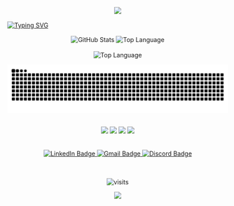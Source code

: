 
<p align="center">
  <img src="https://capsule-render.vercel.app/api?type=waving&height=119&color=ff84c6&section=header&descAlign=100&descAlignY=100"/>
</p>



  <a href="https://git.io/typing-svg"><img src="https://readme-typing-svg.demolab.com?font=Arvo&weight=500&size=21&duration=2493&pause=1000&color=FFFFFF&width=435&lines=Bem-vindo(a)+ao+meu+GitHub!+%F0%9F%8C%B7" alt="Typing SVG" /></a>


<div align="center">
  
  <img height=180 align="center" alt="GitHub Stats" src="https://github-readme-stats.vercel.app/api/?username=nisouzaf&show_icons=true&count_private=true&rank_icon=github&theme=omni&font=Iosevka"/>
  <img height=180 align="center" alt="Top Language" src="https://github-readme-stats.vercel.app/api/top-langs/?username=nisouzaf&layout=compact&font=Iosevka&langs_count=16&theme=omni"/>
  <br>
  <br>
  <img align="center" alt="Top Language" src="http://github-profile-summary-cards.vercel.app/api/cards/profile-details?username=nisouzaf&theme=omni"/>
</div>


<picture align="center"> <source media="(prefers-color-scheme: dark)" srcset="https://raw.githubusercontent.com/nicolisouzafr/nicolisouzafr/output/github-contribution-grid-snake-dark.svg"> <source media="(prefers-color-scheme: light)" srcset="https://raw.githubusercontent.com/nicolisouzafr/nicolisouzafr/output/github-contribution-grid-snake.svg"> <img align="center" alt="github contribution grid snake animation" src="https://raw.githubusercontent.com/nicolisouzafr/nicolisouzafr/output/github-contribution-grid-snake.svg"> </picture>



<div align="center" style="display: inline_block"><br>
  <img width="40" src="https://cdn.jsdelivr.net/gh/devicons/devicon@latest/icons/html5/html5-original.svg" />
  <img width="40" src="https://cdn.jsdelivr.net/gh/devicons/devicon@latest/icons/css3/css3-original.svg" />
  <img width="40" src="https://cdn.jsdelivr.net/gh/devicons/devicon@latest/icons/git/git-original.svg" />
  <img width="40" src="https://cdn.jsdelivr.net/gh/devicons/devicon@latest/icons/java/java-original.svg" />
  

</div>

<br>



<br>

<div align="center">
  <a href="https://www.linkedin.com/in/nicolisouzaf" target="_blank">
    <img alt="LinkedIn Badge" src="https://img.shields.io/badge/LinkedIn-ff84c6?style=for-the-badge&logo=LinkedIn" />
  </a>
   <a href="mailto:nicolisouzafr@gmail.com">
    <img alt="Gmail Badge" src="https://img.shields.io/badge/Gmail-ff84c6?style=for-the-badge&logo=Gmail" />
  </a>
  <a href="https://discord.com/users/nickksr" target="_blank">
    <img alt="Discord Badge" src="https://img.shields.io/badge/Discord-ff84c6?style=for-the-badge&logo=Discord" />
  </a>
</div>

<br>
<br>

<p align="center">
  <img src="https://visit-counter.vercel.app/counter.png?page=https%3A%2F%2Fgithub.com%2Fnisouzaf&s=32&c=ffa3dd&bg=00000000&no=4&ff=digi&tb=visits%3A+&ta=" alt="visits">
</p>





 
<p align="center">
  <img src="https://capsule-render.vercel.app/api?type=waving&height=119&color=ff84c6&section=footer&descAlign=100&descAlignY=100"/>
</p>
